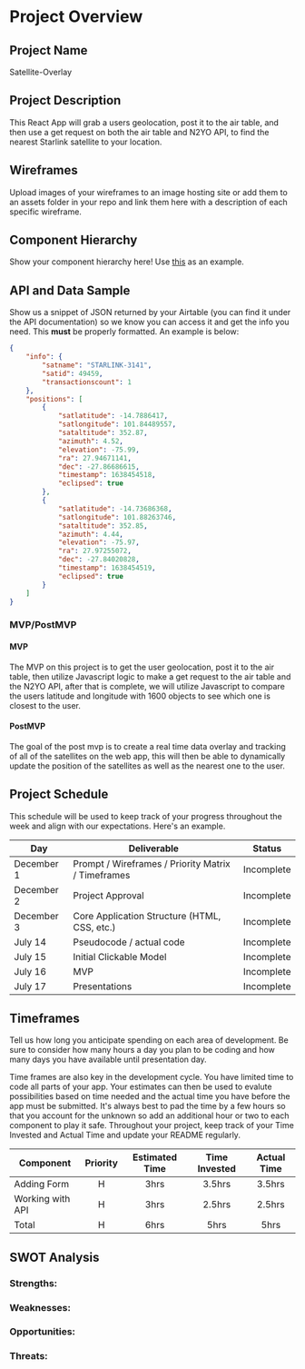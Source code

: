 # Project Overview

## Project Name

Satellite-Overlay

## Project Description

This React App will grab a users geolocation, post it to the air table, and then use a get request on both the air table and N2YO API, to find the nearest Starlink satellite to your location.



## Wireframes

Upload images of your wireframes to an image hosting site or add them to an assets folder in your repo and link them here with a description of each specific wireframe.

## Component Hierarchy
Show your component hierarchy here! Use [this](https://cms-assets.tutsplus.com/uploads/users/1795/posts/30352/image/GettingStartedWithReduxTutorial-React-Component-Structure.png) as an example.

## API and Data Sample

Show us a snippet of JSON returned by your Airtable (you can find it under the API documentation) so we know you can access it and get the info you need. This __must__ be properly formatted. An example is below:

```json
{
    "info": {
        "satname": "STARLINK-3141",
        "satid": 49459,
        "transactionscount": 1
    },
    "positions": [
        {
            "satlatitude": -14.7886417,
            "satlongitude": 101.84489557,
            "sataltitude": 352.87,
            "azimuth": 4.52,
            "elevation": -75.99,
            "ra": 27.94671141,
            "dec": -27.86686615,
            "timestamp": 1638454518,
            "eclipsed": true
        },
        {
            "satlatitude": -14.73686368,
            "satlongitude": 101.88263746,
            "sataltitude": 352.85,
            "azimuth": 4.44,
            "elevation": -75.97,
            "ra": 27.97255072,
            "dec": -27.84020828,
            "timestamp": 1638454519,
            "eclipsed": true
        }
    ]
}
```

### MVP/PostMVP

#### MVP 

The MVP on this project is to get the user geolocation, post it to the air table, then utilize Javascript logic to make a get request to the air table and the N2YO API, after that is complete, we will utilize Javascript to compare the users latitude and longitude with 1600 objects to see which one is closest to the user.

#### PostMVP  

The goal of the post mvp is to create a real time data overlay and tracking of all of the satellites on the web app, this will then be able to dynamically update the position of the satellites as well as the nearest one to the user.

## Project Schedule

This schedule will be used to keep track of your progress throughout the week and align with our expectations. Here's an example.

|  Day | Deliverable | Status
|---|---| ---|
|December 1| Prompt / Wireframes / Priority Matrix / Timeframes | Incomplete
|December 2| Project Approval | Incomplete
|December 3| Core Application Structure (HTML, CSS, etc.) | Incomplete
|July 14| Pseudocode / actual code | Incomplete
|July 15| Initial Clickable Model  | Incomplete
|July 16| MVP | Incomplete
|July 17| Presentations | Incomplete

## Timeframes

Tell us how long you anticipate spending on each area of development. Be sure to consider how many hours a day you plan to be coding and how many days you have available until presentation day.

Time frames are also key in the development cycle.  You have limited time to code all parts of your app.  Your estimates can then be used to evalute possibilities based on time needed and the actual time you have before the app must be submitted. It's always best to pad the time by a few hours so that you account for the unknown so add an additional hour or two to each component to play it safe. Throughout your project, keep track of your Time Invested and Actual Time and update your README regularly.

| Component | Priority | Estimated Time | Time Invested | Actual Time |
| --- | :---: |  :---: | :---: | :---: |
| Adding Form | H | 3hrs| 3.5hrs | 3.5hrs |
| Working with API | H | 3hrs| 2.5hrs | 2.5hrs |
| Total | H | 6hrs| 5hrs | 5hrs |

## SWOT Analysis

### Strengths:

### Weaknesses:

### Opportunities:

### Threats:
